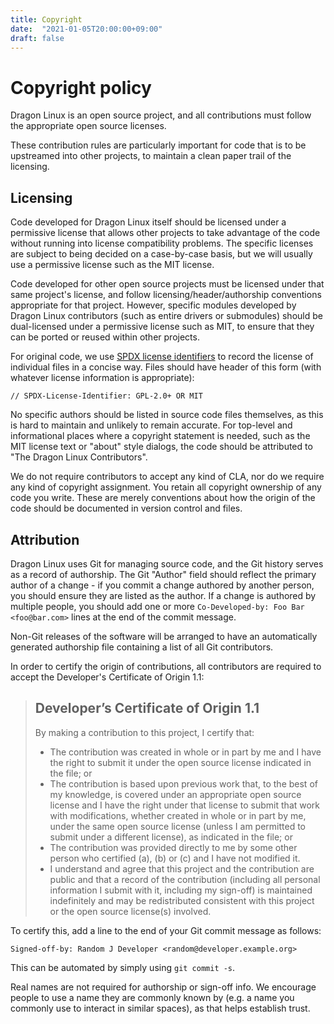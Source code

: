 ```yaml
---
title: Copyright
date:  "2021-01-05T20:00:00+09:00"
draft: false
---
```


# Copyright policy

Dragon Linux is an open source project, and all contributions must follow the appropriate open source licenses.

These contribution rules are particularly important for code that is to be upstreamed into other projects, to maintain a clean paper trail of the licensing.

## Licensing

Code developed for Dragon Linux itself should be licensed under a permissive license that allows other projects to take advantage of the code without running into license compatibility problems. The specific licenses are subject to being decided on a case-by-case basis, but we will usually use a permissive license such as the MIT license.

Code developed for other open source projects must be licensed under that same project's license, and follow licensing/header/authorship conventions appropriate for that project. However, specific modules developed by Dragon Linux contributors (such as entire drivers or submodules) should be dual-licensed under a permissive license such as MIT, to ensure that they can be ported or reused within other projects.

For original code, we use [SPDX license identifiers](https://spdx.github.io/spdx-spec/v2.3/using-SPDX-short-identifiers-in-source-files/) to record the license of individual files in a concise way. Files should have header of this form (with whatever license information is appropriate):

```// SPDX-License-Identifier: GPL-2.0+ OR MIT```

No specific authors should be listed in source code files themselves, as this is hard to maintain and unlikely to remain accurate. For top-level and informational places where a copyright statement is needed, such as the MIT license text or "about" style dialogs, the code should be attributed to "The Dragon Linux Contributors".

We do not require contributors to accept any kind of CLA, nor do we require any kind of copyright assignment. You retain all copyright ownership of any code you write. These are merely conventions about how the origin of the code should be documented in version control and files.

## Attribution

Dragon Linux uses Git for managing source code, and the Git history serves as a record of authorship. The Git "Author" field should reflect the primary author of a change - if you commit a change authored by another person, you should ensure they are listed as the author. If a change is authored by multiple people, you should add one or more `Co-Developed-by: Foo Bar <foo@bar.com>` lines at the end of the commit message.

Non-Git releases of the software will be arranged to have an automatically generated authorship file containing a list of all Git contributors.

In order to certify the origin of contributions, all contributors are required to accept the Developer's Certificate of Origin 1.1:

> ## Developer’s Certificate of Origin 1.1
>
> By making a contribution to this project, I certify that:
>
> * The contribution was created in whole or in part by me and I have the right to submit it under the open source license indicated in the file; or
> * The contribution is based upon previous work that, to the best of my knowledge, is covered under an appropriate open source license and I have the right under that license to submit that work with modifications, whether created in whole or in part by me, under the same open source license (unless I am permitted to submit under a different license), as indicated in the file; or
> * The contribution was provided directly to me by some other person who certified (a), (b) or (c) and I have not modified it.
> * I understand and agree that this project and the contribution are public and that a record of the contribution (including all personal information I submit with it, including my sign-off) is maintained indefinitely and may be redistributed consistent with this project or the open source license(s) involved.

To certify this, add a line to the end of your Git commit message as follows:

```
Signed-off-by: Random J Developer <random@developer.example.org>
```

This can be automated by simply using `git commit -s`.

Real names are not required for authorship or sign-off info. We encourage people to use a name they are commonly known by (e.g. a name you commonly use to interact in similar spaces), as that helps establish trust.
